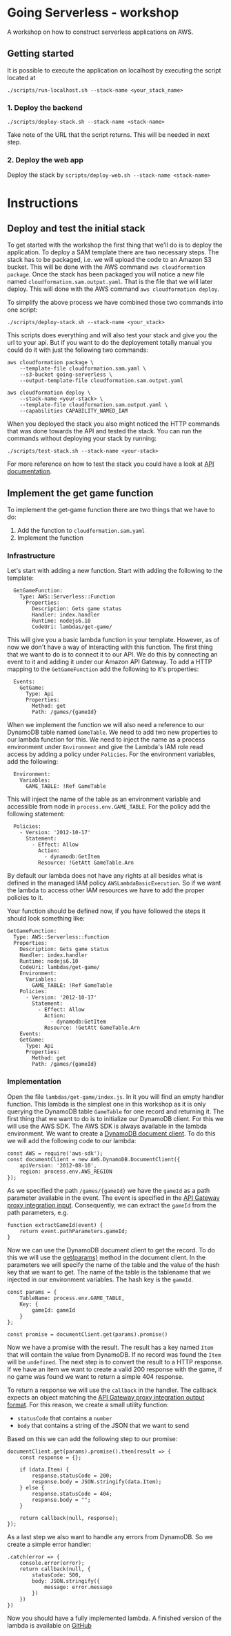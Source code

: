 # Going Serverless - workshop
A workshop on how to construct serverless applications on AWS.


## Getting started

It is possible to execute the application on localhost by executing the script located at

```
./scripts/run-localhost.sh --stack-name <your_stack_name>
```


### 1. Deploy the backend

```
./scripts/deploy-stack.sh --stack-name <stack-name>
```

Take note of the URL that the script returns. This will be needed in next step.


### 2. Deploy the web app

Deploy the stack by `scripts/deploy-web.sh --stack-name <stack-name>`


# Instructions

## Deploy and test the initial stack

To get started with the workshop the first thing that we'll do is to deploy the application. To deploy a SAM template there are two necessary steps. The stack has to be packaged, i.e. we will upload the code to an Amazon S3 bucket. This will be done with the AWS command `aws cloudformation package`. Once the stack has been packaged you will notice a new file named  `cloudformation.sam.output.yaml`. That is the file that we will later deploy. This will done with the AWS command `aws cloudformation deploy`.

To simplify the above process we have combined those two commands into one script:

```
./scripts/deploy-stack.sh --stack-name <your_stack>
```

This scripts does everything and will also test your stack and give you the url to your api. But if you want to do the deployement totally manual you could do it with just the following two commands:

```
aws cloudformation package \
    --template-file cloudformation.sam.yaml \
    --s3-bucket going-serverless \
    --output-template-file cloudformation.sam.output.yaml

aws cloudformation deploy \
    --stack-name <your-stack> \
    --template-file cloudformation.sam.output.yaml \
    --capabilities CAPABILITY_NAMED_IAM
```

When you deployed the stack you also might noticed the HTTP commands that was done towards the API and tested the stack. You can run the commands without deploying your stack by running:

```
./scripts/test-stack.sh --stack-name <your-stack>
```

For more reference on how to test the stack you could have a look at [API documentation](docs/rest-api.md).

## Implement the get game function

To implement the get-game function there are two things that we have to do:

1. Add the function to `cloudformation.sam.yaml`
2. Implement the function

### Infrastructure

Let's start with adding a new function. Start with adding the following to the template:

```
  GetGameFunction:
    Type: AWS::Serverless::Function
      Properties:
        Description: Gets game status
        Handler: index.handler
        Runtime: nodejs6.10
        CodeUri: lambdas/get-game/
```

This will give you a basic lambda function in your template. However, as of now we don't have a way of interacting with this function. The first thing that we want to do is to connect it to our API. We do this by connecting an event to it and adding it under our Amazon API Gateway. To add a HTTP mapping to the `GetGameFunction` add the following to it's properties:

```
  Events:
    GetGame:
      Type: Api
      Properties:
        Method: get
        Path: /games/{gameId}
```

When we implement the function we will also need a reference to our DynamoDB table named `GameTable`. We need to add two new properties to our lambda function for this. We need to inject the name as a process environment under `Environment` and give the Lambda's IAM role read access by adding a policy under `Policies`. For the environment variables, add the following:

```
  Environment:
    Variables:
      GAME_TABLE: !Ref GameTable
```

This will inject the name of the table as an environment variable and accessible from node in `process.env.GAME_TABLE`. For the policy add the following statement:

```
  Policies:
    - Version: '2012-10-17'
      Statement:
        - Effect: Allow
          Action:
            - dynamodb:GetItem
          Resource: !GetAtt GameTable.Arn
```

By default our lambda does not have any rights at all besides what is defined in the managed IAM policy `AWSLambdaBasicExecution`. So if we want the lambda to access other IAM resources we have to add the proper policies to it. 


Your function should be defined now, if you have followed the steps it should look something like:

```
GetGameFunction:
  Type: AWS::Serverless::Function
  Properties:
    Description: Gets game status
    Handler: index.handler
    Runtime: nodejs6.10
    CodeUri: lambdas/get-game/
    Environment:
      Variables:
        GAME_TABLE: !Ref GameTable
    Policies:
      - Version: '2012-10-17'
        Statement:
          - Effect: Allow
            Action:
              - dynamodb:GetItem
            Resource: !GetAtt GameTable.Arn
    Events:
    GetGame:
      Type: Api
      Properties:
        Method: get
        Path: /games/{gameId}
```


### Implementation

Open the file `lambdas/get-game/index.js`. In it you will find an empty handler function. This lambda is the simplest one in this workshop as it is only querying the DynamoDB table `GameTable` for one record and returning it. The first thing that we want to do is to initialize our DynamoDB client. For this we will use the AWS SDK. The AWS SDK is always available in the lambda environment. We want to create a [DynamoDB document client](http://docs.aws.amazon.com/AWSJavaScriptSDK/latest/AWS/DynamoDB/DocumentClient.html). To do this we will add the following code to our lambda:

```
const AWS = require('aws-sdk');
const documentClient = new AWS.DynamoDB.DocumentClient({
    apiVersion: '2012-08-10',
    region: process.env.AWS_REGION
});
```

As we specified the path `/games/{gameId}` we have the `gameId` as a path parameter available in the event. The event is specified in the [API Gateway proxy integration input](http://docs.aws.amazon.com/apigateway/latest/developerguide/api-gateway-set-up-simple-proxy.html#api-gateway-simple-proxy-for-lambda-input-format). Consequently, we can extract the `gameId` from the path parameters, e.g.

```
function extractGameId(event) {
    return event.pathParameters.gameId;
}
```

Now we can use the DynamoDB document client to get the record. To do this we will use the [get(params)](http://docs.aws.amazon.com/AWSJavaScriptSDK/latest/AWS/DynamoDB/DocumentClient.html#get-property) method in the document client. In the parameters we will specify the name of the table and the value of the hash key that we want to get. The name of the table is the tablename that we injected in our environment variables. The hash key is the `gameId`. 

```
const params = {
    TableName: process.env.GAME_TABLE,
    Key: {
        gameId: gameId
    }
};

const promise = documentClient.get(params).promise()
```

Now we have a promise with the result. The result has a key named `Item` that will contain the value from DynamoDB. If no record was found the `Item` will be `undefined`. The next step is to convert the result to a HTTP response. If we have an item we want to create a valid 200 response with the game, if no game was found we want to return a simple 404 response.

To return a response we will use the `callback` in the handler. The callback expects an object matching the [API Gateway proxy integration output format](http://docs.aws.amazon.com/apigateway/latest/developerguide/api-gateway-set-up-simple-proxy.html#api-gateway-simple-proxy-for-lambda-output-format). For this reason, we create a small utility function:

* `statusCode` that contains a `number`
* `body` that contains a string of the JSON that we want to send

Based on this we can add the following step to our promise:

```
documentClient.get(params).promise().then(result => {
    const response = {};

    if (data.Item) {
        response.statusCode = 200;
        response.body = JSON.stringify(data.Item);
    } else {
        response.statusCode = 404;
        response.body = "";
    }

    return callback(null, response);
});
```

As a last step we also want to handle any errors from DynamoDB. So we create a simple error handler:

```
.catch(error => {
    console.error(error);
    return callback(null, {
        statusCode: 500,
        body: JSON.stringify({
            message: error.message
        })
    })
})
```

Now you should have a fully implemented lambda. A finished version of the lambda is available on [GitHub](https://github.com/jayway/going-serverless-workshop/blob/master/lambdas/get-game/index.js)
